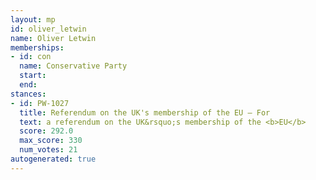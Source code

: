 ```yaml
---
layout: mp
id: oliver_letwin
name: Oliver Letwin
memberships:
- id: con
  name: Conservative Party
  start: 
  end: 
stances:
- id: PW-1027
  title: Referendum on the UK's membership of the EU — For
  text: a referendum on the UK&rsquo;s membership of the <b>EU</b>
  score: 292.0
  max_score: 330
  num_votes: 21
autogenerated: true
---
```

